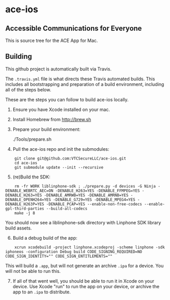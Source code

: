 # ace-ios

## Accessible Communications for Everyone

This is source tree for the ACE App for Mac.

## Building

This github project is automatically built via Travis.

The `.travis.yml` file is what directs these Travis automated builds. This includes all bootstrapping and preparation of a build environment, including all of the steps below.

These are the steps you can follow to build ace-ios locally.

1. Ensure you have Xcode installed on your mac.

2. Install Homebrew from http://brew.sh

3. Prepare your build environment:

    ./Tools/prepare.sh
    
4. Pull the ace-ios repo and init the submodules:
    
```
    git clone git@github.com:VTCSecureLLC/ace-ios.git
    cd ace-ios
    git submodule update --init --recursive
```


5. (re)Build the SDK:
    
```
    rm -fr WORK liblinphone-sdk ; ./prepare.py -d devices -G Ninja -DENABLE_WEBRTC_AEC=ON -DENABLE_H263=YES -DENABLE_FFMPEG=YES -DENABLE_H263=YES -DENABLE_AMRWB=YES -DENABLE_AMRNB=YES -DENABLE_OPENH264=YES -DENABLE_G729=YES -DENABLE_MPEG4=YES -DENABLE_H263P=YES -DENABLE_PCAP=YES --enable-non-free-codecs --enable-gpl-third-parties --build-all-codecs
    make -j 8
```

You should now see a liblinphone-sdk directory with Linphone SDK library build assets.

6. Build a debug build of the app:
    
```
    xcrun xcodebuild -project linphone.xcodeproj -scheme linphone -sdk iphoneos -configuration Debug build CODE_SIGNING_REQUIRED=NO CODE_SIGN_IDENTITY="" CODE_SIGN_ENTITLEMENTS=""
```

This will build a `.app`, but will not generate an archive `.ipa` for a device. You will not be able to run this.

7.  If all of that went well, you should be able to run it in Xcode on your device. Use Xcode "run" to run the app on your device, or archive the app to an `.ipa` to distribute.


